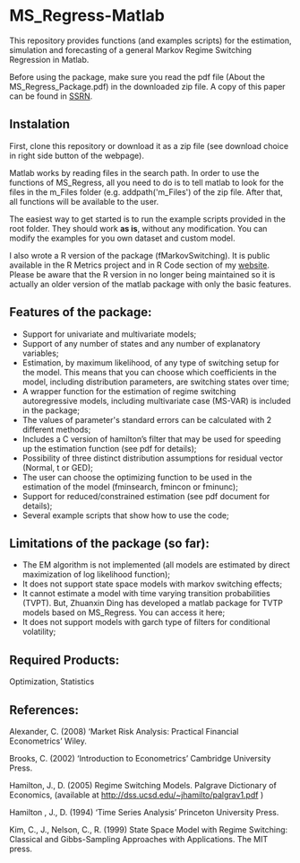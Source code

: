 # MS_Regress-Matlab

This repository provides functions (and examples scripts) for the estimation, simulation and forecasting of a general Markov Regime Switching Regression in Matlab. 

Before using the package, make sure you read the pdf file (About the MS_Regress_Package.pdf) in the downloaded zip file. A copy of this paper can be found in [SSRN](https://ssrn.com/abstract=1714016).

## Instalation

First, clone this repository or download it as a zip file (see download choice in right side button of the webpage). 
 
Matlab works by reading files in the search path. In order to use the functions of MS_Regress, all you need to do is to tell matlab to look for the files in the m_Files folder (e.g. addpath('m_Files') of the zip file.  After that, all functions will be available to the user.

The easiest way to get started is to run the example scripts provided in the root folder. They should work **as is**, without any modification. You can modify the examples for you own dataset and custom model. 

I also wrote a R version of the package (fMarkovSwitching). It is public available in the R Metrics project and in R Code section of my [website](https://sites.google.com/site/marceloperlin/). Please be aware that the R version in no longer being maintained so it is actually an older version of the matlab package with only the basic features.   

## Features of the package: 

- Support for univariate and multivariate models;
- Support of any number of states and any number of explanatory variables;
- Estimation, by maximum likelihood, of any type of switching setup for the model. This means that you can choose which coefficients in the model, including distribution parameters, are switching states over time;
- A wrapper function for the estimation of regime switching autoregressive models, including multivariate case (MS-VAR) is included in the package;
- The values of parameter's standard errors can be calculated with 2 different methods;
- Includes a C version of hamilton’s filter that may be used for speeding up the estimation function (see pdf for details);
- Possibility of three distinct distribution assumptions for residual vector (Normal, t or GED);
- The user can choose the optimizing function to be used in the estimation of the model (fminsearch, fmincon or fminunc);
- Support for reduced/constrained estimation (see pdf document for details);
- Several example scripts that show how to use the code;

## Limitations of the package (so far): 

- The EM algorithm is not implemented (all models are estimated by direct maximization of log likelihood function);
- It does not support state space models with markov switching effects;
- It cannot estimate a model with time varying transition probabilities (TVPT). But, Zhuanxin Ding has developed a matlab package for TVTP models based on MS_Regress. You can access it here;
- It does not support models with garch type of filters for conditional volatility;


## Required Products:  

Optimization, Statistics

## References:
    
Alexander, C. (2008) ‘Market Risk Analysis: Practical Financial Econometrics’ Wiley. 

Brooks, C. (2002) ‘Introduction to Econometrics’ Cambridge University Press. 

Hamilton, J., D. (2005) Regime Switching Models. Palgrave Dictionary of Economics, (available at http://dss.ucsd.edu/~jhamilto/palgrav1.pdf ) 

Hamilton , J., D. (1994) ‘Time Series Analysis’ Princeton University Press. 

Kim, C., J., Nelson, C., R. (1999) State Space Model with Regime Switching: Classical and Gibbs-Sampling Approaches with Applications. The MIT press. 
 